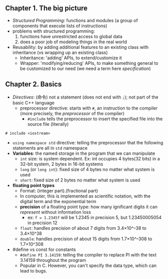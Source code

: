 ## Chapter 1. The big picture
- _Structured Programming_: functions and modules (a group of components that execute lists of instructions)
- problems with structured programming:
  1. functions have unrestricted access to global data
  2. does a poor job of modeling things in the real world
- Reusability: by adding additional features to an existing class with inheritance (vs wrapping up an existing class)
  - Inheritance: 'adding' APIs, to extend/customize it
  - Wrapper: 'modifying/reducing' APIs, to make something general to be customized to our need (we need a term here _specification_)

## Chapter 2. Basics
- _Directives_: (命令) not a statement (does not end with `;`); not part of the basic C++ language
  - preprocessor directive: starts with `#`, an instruction to the compiler (more precisely, the _preprocessor_ of the compiler)
    - `#include` tells the preprocessor to insert the specified file into the source file (literally)
```
# include <iostream>
```
  - `using namespace std` directive: telling the preprocessor that the following statements are all in `std` namespace
- __Variables__: the named storage in the program that we can manipulate
  - `int` size: is system dependent. Ex: int occupies 4 bytes(32 bits) in a 32-bit system, 2 bytes in 16-bit systems
  - `long` (or `long int`): fixed size of 4 bytes no matter what system is used
  - `short`: fixed size of 2 bytes no matter what system is used
- __floating point types__
  - Format: (integer part).(fractional part)
  - In computer, this is implemented as scientific notation, with the digital term and the exponential term
  - __precision__ of a floating point type: how many ignificant digits it can _represent_ without information loss
    - ex: `f = 1.2345f` will be 1.2345 in precision 5, but 1.23450005054 in precision 12
  - `float`: handles precision of about 7 digits from 3.4×10^–38 to 3.4×10^38
  - `double`: handles precision of about 15 digits from 1.7×10^–308 to 1.7×10^308
- #define vs const for constants
  - `#define PI 3.14159`: telling the compiler to replace PI with the text 3.14159 throughout the program
  - Popular in C. However, you can't specify the data type, which can lead to bugs.
